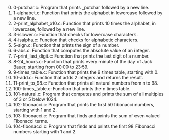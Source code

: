 0. 0-putchar.c: Program that prints _putchar followed by a new line.
1. 1-alphabet.c: Function that prints the alphabet in lowercase followed by a new line.
2. 2-print_alphabet_x10.c: Function that prints 10 times the alphabet, in lowercase, followed by a new line.
3. 3-islower.c: Function that checks for lowercase characters.
4. 4-isalpha.c: Function that checks for alphabetic characters.
5. 5-sign.c: Function that prints the sign of a number.
6. 6-abs.c: Function that computes the absolute value of an integer.
7. 7-print_last_digit.c: Function that prints the last digit of a number.
8. 8-24_hours.c: Function that prints every minute of the day of Jack Bauer, starting from 00:00 to 23:59.
9. 9-times_table.c: Function that prints the 9 times table, starting with 0.
10. 10-add.c: Function that adds 2 integers and returns the result.
11. 11-print_to_98.c: Function that prints all natural numbers from n to 98.
12. 100-times_table.c: Function that prints the n times table.
13. 101-natural.c: Program that computes and prints the sum of all multiples of 3 or 5 below 1024.
14. 102-fibonacci.c: Program that prints the first 50 fibonacci numbers, starting with 1 and 2.
15. 103-fibonacci.c: Program that finds and prints the sum of even valued Fibonacci terms.
16. 104-fibonacci.c: Program that finds and prints the first 98 Fibonacci numbers starting with 1 and 2.
